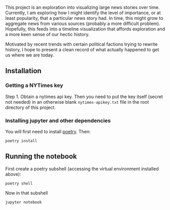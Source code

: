 This project is an exploration into visualizing large news stories over time. Currently, I am exploring how I might identify the level of importance, or at least popularity, that a particular news story had. In time, this might grow to aggregate news from various sources (probably a more difficult problem). Hopefully, this feeds into a timeline visualization that affords exploration and a more keen sense of our hectic history.

Motivated by recent trends with certain political factions trying to rewrite history, I hope to present a clean record of what actually happened to get us where we are today.

## Installation

### Getting a NYTimes key

Step 1. Obtain a nytimes api key. Then you need to put the key itself (secret not needed) in an otherwise blank `nytimes-apikey.txt` file in the root directory of this project.

### Installing jupyter and other dependencies

You will first need to install [poetry](https://python-poetry.org/docs/#installation). Then:

`poetry install`

## Running the notebook

First create a poetry subshell (accessing the virtual environment installed above):

`poetry shell`

Now in that subshell

`jupyter notebook`
